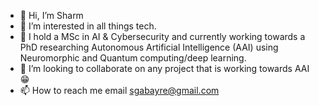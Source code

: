 - 👋 Hi, I’m Sharm
- 👀 I’m interested in all things tech.
- 🌱 I hold a MSc in AI & Cybersecurity and currently working towards a PhD researching Autonomous Artificial Intelligence (AAI) using Neuromorphic and Quantum computing/deep learning.
- 💞️ I’m looking to collaborate on any project that is working towards AAI 😁
- 📫 How to reach me email sgabayre@gmail.com

<!---
SharmarkeAhmedGabayre/SharmarkeAhmedGabayre is a ✨ special ✨ repository because its `README.md` (this file) appears on your GitHub profile.
You can click the Preview link to take a look at your changes.
--->
